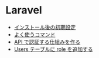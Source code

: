 # Laravel

- [インストール後の初期設定](./init/)
- [よく使うコマンド](./commands/)
- [API で認証する仕組みを作る](./api_auth/)
- [Users テーブルに role を追加する](./role/)